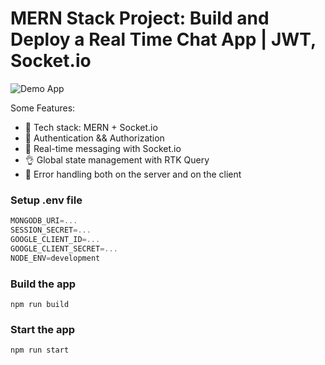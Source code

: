 # MERN Stack Project: Build and Deploy a Real Time Chat App | JWT, Socket.io

![Demo App](https://ibb.co/2Fvd2Zq)

Some Features:

-   🌟 Tech stack: MERN + Socket.io
-   🎃 Authentication && Authorization
-   👾 Real-time messaging with Socket.io
-   👌 Global state management with RTK Query
-   🐞 Error handling both on the server and on the client

### Setup .env file

```js
MONGODB_URI=...
SESSION_SECRET=...
GOOGLE_CLIENT_ID=...
GOOGLE_CLIENT_SECRET=...
NODE_ENV=development
```

### Build the app

```shell
npm run build
```

### Start the app

```shell
npm run start
```
